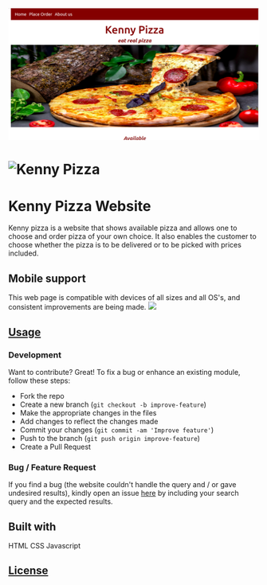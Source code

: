 <img src="images/screenshot.png">

# ![Kenny Pizza](https://kiptoo-097.github.io/Kenny-pizza/)
# Kenny Pizza Website
Kenny pizza is a website that shows available pizza and allows one to choose and order pizza of your own choice. It also
enables the customer to choose whether the pizza is to be delivered or to be picked with prices included.
## Mobile support
This web page is compatible with devices of all sizes and all OS's, and consistent improvements are being made.
![](  https://kiptoo-097.github.io/Delani-studio)
## [Usage](https://kiptoo-097.github.io/Kenny-pizza/) 
### Development
Want to contribute? Great!
To fix a bug or enhance an existing module, follow these steps:
- Fork the repo
- Create a new branch (`git checkout -b improve-feature`)
- Make the appropriate changes in the files
- Add changes to reflect the changes made
- Commit your changes (`git commit -am 'Improve feature'`)
- Push to the branch (`git push origin improve-feature`)
- Create a Pull Request 
### Bug / Feature Request
If you find a bug (the website couldn't handle the query and / or gave undesired results), kindly open an issue [here](https://kiptoo-097.github.io/Kenny-pizza/) by including your search query and the expected results.
## Built with 
HTML
CSS
Javascript
## [License]( https://kiptoo-097.github.io/Kenny-pizza/LICENSE.md)
